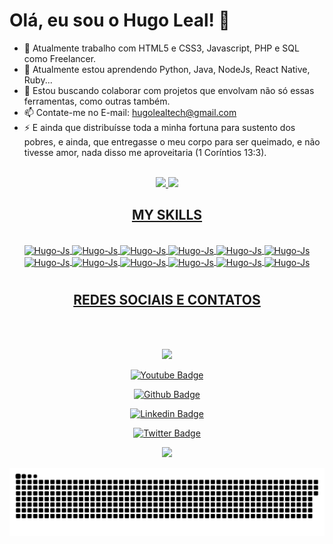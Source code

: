 # Olá, eu sou o Hugo Leal! 👋



- 🔭 Atualmente trabalho com HTML5 e CSS3, Javascript, PHP e SQL como Freelancer.
- 🌱 Atualmente estou aprendendo Python, Java, NodeJs, React Native, Ruby...
- 👯 Estou buscando colaborar com projetos que envolvam não só essas ferramentas, como outras também.
- 📫 Contate-me no E-mail: hugolealtech@gmail.com
- ⚡ E ainda que distribuísse toda a minha fortuna para sustento dos pobres, e ainda, que entregasse o meu corpo para ser queimado, e não tivesse amor, 
     nada disso me aproveitaria (1 Coríntios 13:3).

<div>
   <div style="display: inline_block" align="center"
</div>  
<br>

<div>
   <div style="display: inline_block" align="center"
</div>   
      
<div>
<a href="https:github.com/hugolealtech">
<img heigth="180em" src="https://github-readme-stats.vercel.app/api?username=hugolealtech&show_icons=true&theme=tokyonight&include_all_commits=true&count_private=true"/>
<img heigth="180em" src="https://github-readme-stats.vercel.app/api/top-langs/?username=hugolealtech&layout=compact&langs_count=16&theme=tokyonight"/>
</div>
   
<div>
   <h2 text align="center">MY SKILLS</h2>
</div>   
   
<div style="display: inline_block" align="center">

   
   
   <BR>
        <img align="center" alt="Hugo-Js" height="30" width="40"src="https://cdn.jsdelivr.net/gh/devicons/devicon@latest/icons/canva/canva-original.svg" />
      <img align="center" alt="Hugo-Js" height="30" width="40"src="https://cdn.jsdelivr.net/gh/devicons/devicon@latest/icons/css3/css3-original.svg" />
      <img align="center" alt="Hugo-Js" height="30" width="40"src="https://cdn.jsdelivr.net/gh/devicons/devicon@latest/icons/java/java-original-wordmark.svg" />
      <img align="center" alt="Hugo-Js" height="30" width="40"src="https://cdn.jsdelivr.net/gh/devicons/devicon@latest/icons/javascript/javascript-original.svg" />
      <img align="center" alt="Hugo-Js" height="30" width="40"src="https://cdn.jsdelivr.net/gh/devicons/devicon@latest/icons/mongodb/mongodb-plain-wordmark.svg" />
      <img align="center" alt="Hugo-Js" height="30" width="40"src="https://cdn.jsdelivr.net/gh/devicons/devicon@latest/icons/php/php-original.svg" />
      <img align="center" alt="Hugo-Js" height="30" width="40"src="https://cdn.jsdelivr.net/gh/devicons/devicon@latest/icons/react/react-original-wordmark.svg" />
      <img align="center" alt="Hugo-Js" height="30" width="40"src="https://cdn.jsdelivr.net/gh/devicons/devicon@latest/icons/docker/docker-original-wordmark.svg" />
      <img align="center" alt="Hugo-Js" height="30" width="40"src="https://cdn.jsdelivr.net/gh/devicons/devicon@latest/icons/hugo/hugo-original-wordmark.svg" />
      <img align="center" alt="Hugo-Js" height="30" width="40"src="https://cdn.jsdelivr.net/gh/devicons/devicon@latest/icons/linux/linux-original.svg" />
      <img align="center" alt="Hugo-Js" height="30" width="40"src="https://cdn.jsdelivr.net/gh/devicons/devicon@latest/icons/laravel/laravel-original-wordmark.svg" />
      <img align="center" alt="Hugo-Js" height="30" width="40"src="https://cdn.jsdelivr.net/gh/devicons/devicon@latest/icons/mysql/mysql-original-wordmark.svg" />
   

      
   </div>
      
#
<div>
   <h2 text align="center">REDES SOCIAIS E CONTATOS</h2>
     
<div style="display: inline_block" align="center"> <br>
</div> 


<div style="display: inline_block" align="center"> <br>
    
<a href = "mailto:hugolealtech@gmail.com"><img src="https://img.shields.io/badge/-Gmail-%23333?style=for-the-badge&logo=gmail&logoColor=white" target="_blank"></a>
   
[![Youtube Badge](https://img.shields.io/badge/-YouTube-ff0000?style=flat-square&labelColor=ff0000&logo=youtube&logoColor=white&link=https://www.youtube.com/channel/UCJFdVbOPjqsmHlP77lZQ2_w)](https://www.youtube.com/channel/UCJFdVbOPjqsmHlP77lZQ2_w)
  
[![Github Badge](https://img.shields.io/badge/-Github-000?style=flat-square&logo=Github&logoColor=white&link=https://github.com/hugolealtech)](https://github.com/hugolealtech)
  
[![Linkedin Badge](https://img.shields.io/badge/-LinkedIn-blue?style=flat-square&logo=Linkedin&logoColor=white&link=https://www.linkedin.com/in/hugolealtech/)](https://www.linkedin.com/in/hugoleal/?originalSubdomain=br)
  
[![Twitter Badge](https://img.shields.io/badge/-Twitter-1ca0f1?style=flat-square&labelColor=1ca0f1&logo=twitter&logoColor=white&link=https://twitter.com/hugolealtech)](https://twitter.com/hugolealtech)

  <a href="https://www.instagram.com/huguitar22/" target="_blank"><img src="https://img.shields.io/badge/-Instagram-%23E4405F?style=for-the-badge&logo=instagram&logoColor=white" target="_blank"></a> 
  </div>

 
  ![Snake animation](https://github.com/hugolealtech/hugolealtech/blob/output/github-contribution-grid-snake.svg)
 


